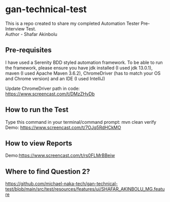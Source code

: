 # gan-technical-test
This is a repo created to share my completed Automation Tester Pre-Interview Test.<br />
Author - Shafar Akinbolu<br />

## Pre-requisites
I have used a Serenity BDD styled automation framework. To be able to run the framework, please ensure you have jdk installed (I used jdk 13.0.1), maven (I used Apache Maven 3.6.2), ChromeDriver (has to match your OS and Chrome version) and an IDE (I used IntelliJ)<br />

Update ChromeDriver path in code: https://www.screencast.com/t/DMzZHvDb



## How to run the Test
Type this command in your terminal/command prompt: mvn clean verify<br />
Demo: https://www.screencast.com/t/7OJq5RdHCkMO

## How to view Reports
Demo:https://www.screencast.com/t/rs0FLMrBBeiw

## Where to find Question 2?
https://github.com/michael-naka-tech/gan-technical-test/blob/main/src/test/resources/features/ui/SHAFAR_AKINBOLU_MG.feature
